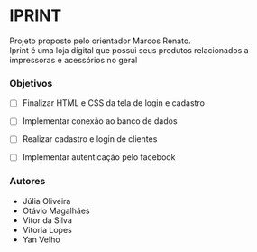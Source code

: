 # IPRINT

Projeto proposto pelo orientador Marcos Renato.  
Iprint é uma loja digital que possui seus produtos relacionados a impressoras e acessórios no geral


### Objetivos
- [ ] Finalizar HTML e CSS da tela de login e cadastro
- [ ] Implementar conexão ao banco de dados
- [ ] Realizar cadastro e login de clientes
- [ ] Implementar autenticação pelo facebook


### Autores
- Júlia Oliveira
- Otávio Magalhães
- Vitor da Silva
- Vitoria Lopes
- Yan Velho
